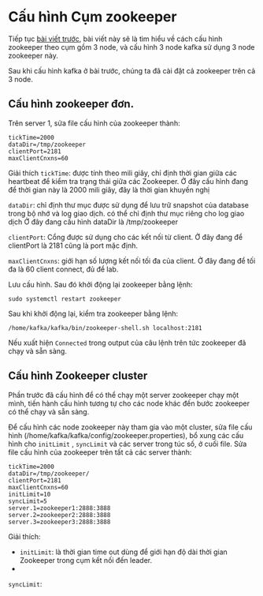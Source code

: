 # Cấu hình Cụm zookeeper

Tiếp tục [bài viết trước](Kafka-install-Centos7.md), bài viết này sẽ là tìm hiểu về cách cấu hình zookeeper theo cụm gồm 3 node, và cấu hình 3 node kafka sử dụng 3 node zookeeper này.

Sau khi cấu hình kafka ở bài trước, chúng ta đã cài đặt cả zookeeper trên cả 3 node.

## Cấu hình zookeeper đơn.

Trên server 1, sửa file cấu hình của zookeeper thành:
```
tickTime=2000
dataDir=/tmp/zookeeper
clientPort=2181
maxClientCnxns=60
```
Giải thích 
`tickTime`: được tính theo mili giây, chỉ định thời gian giữa các heartbeat để kiểm tra trạng thái giữa các Zookeeper.
Ở đây cấu hình đang để thời gian này là 2000 mili giây, đây là thời gian khuyến nghị

`dataDir`: chỉ định thư mục được sử dụng để lưu trữ snapshot của database trong bộ nhớ và log giao dịch. có thể chỉ định thư mục riêng cho log giao dịch
Ở đây đang cấu hình dataDir là /tmp/zookeeper

`clientPort`: Cổng được sử dụng cho các kết nối từ client.
Ở đây đang để clientPort là 2181 cũng là port mặc định.

`maxClientCnxns`: giới hạn số lượng kết nối tối đa của client.
Ở đây đang để  tối đa là 60 client connect, đủ để lab.


Lưu cấu hình. Sau đó khởi động lại zookeeper bằng lệnh:
```
sudo systemctl restart zookeeper
```

Sau khi khởi động lại, kiểm tra zookeeper bằng lệnh:
```
/home/kafka/kafka/bin/zookeeper-shell.sh localhost:2181
```
Nếu xuất hiện `Connected` trong output của câu lệnh trên tức zookeeper đã chạy và sẵn sàng.



## Cấu hình Zookeeper cluster

Phần trước đã cấu hình để có thể chạy một server zookeeper chạy một mình, tiến hành cấu hình tương tự cho các node khác đến bước zookeeper có thể chạy và sẵn sàng.

Để cấu hình các node zookeeper này tham gia vào một cluster, sửa file cấu hình (/home/kafka/kafka/config/zookeeper.properties), bổ xung các cấu hình cho `initLimit` , `syncLimit` và các server trong túc số, ở cuối file. Sửa file cấu hình của zookeeper trên tất cả các server thành:
```
tickTime=2000
dataDir=/tmp/zookeeper/
clientPort=2181
maxClientCnxns=60
initLimit=10
syncLimit=5
server.1=zookeeper1:2888:3888
server.2=zookeeper2:2888:3888
server.3=zookeeper3:2888:3888
```

Giải thích:
- `initLimit`: là thời gian time out dùng để giới hạn độ dài thời gian Zookeeper trong cụm kết nối đến leader.
- 
`syncLimit`: 